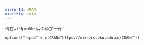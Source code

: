 ```yaml
---
mirrorId: CRAN
navTitle: CRAN
---
```


请在~/.Rprofile 后面添加一行：

```
options("repos" = c(CRAN="https://mirrors.pku.edu.cn/CRAN/"))
```
